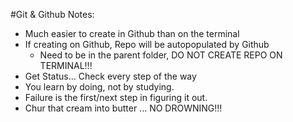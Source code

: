 #Git & Github Notes:

- Much easier to create in Github than on the terminal
- If creating on Github, Repo will be autopopulated by Github
    - Need to be in the parent folder, DO NOT CREATE REPO ON TERMINAL!!!
- Get Status... Check every step of the way
- You learn by doing, not by studying.
- Failure is the first/next step in figuring it out.
- Chur that cream into butter ... NO DROWNING!!!